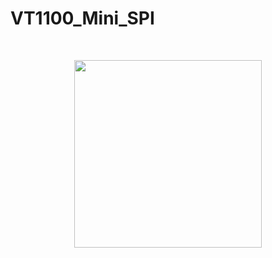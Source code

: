 # VT1100_Mini_SPI


<br/>

<p align="center">
<img src="https://github.com/VertorixAU/VertorixAU.github.io/raw/main/Images/VT1100/VT1100Side.jpg" width="300" height="300">

<br/>
